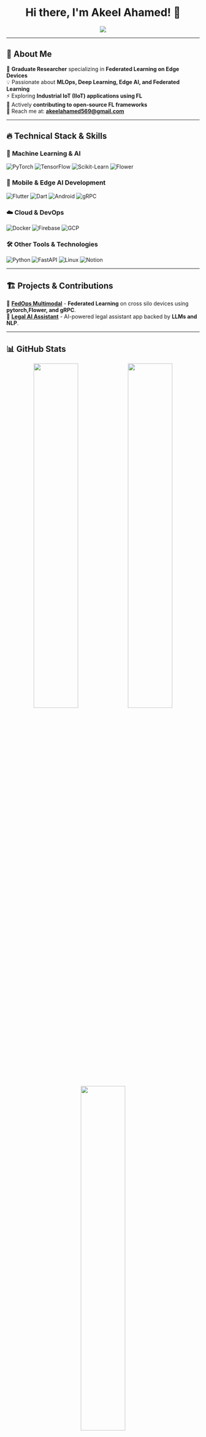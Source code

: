 <h1 align="center">Hi there, I'm Akeel Ahamed! 👋</h1>

<p align="center">
  <img src="https://readme-typing-svg.demolab.com?font=Fira+Code&weight=600&size=22&pause=1000&color=F7567C&center=true&vCenter=true&width=600&lines=Federated+Learning+%7C+MLOps+%7C+AI+Researcher;Flutter+%7C+Android+%7C+Edge+AI+%7C+gRPC;Master's+Student+@+Gachon+University;Open+Source+Contributor+%7C+AI+Enthusiast;Welcome+to+my+GitHub+profile!">
</p>

---

## 🚀 **About Me**
🔬 **Graduate Researcher** specializing in **Federated Learning on Edge Devices**    
💡 Passionate about **MLOps, Deep Learning, Edge AI, and Federated Learning**  
⚡ Exploring **Industrial IoT (IIoT) applications using FL**  
📜 Actively **contributing to open-source FL frameworks**  
📩 Reach me at: [**akeelahamed569@gmail.com**](mailto:akeelahamed571@gmail.com)  

---

## 🔥 **Technical Stack & Skills**
### 🤖 **Machine Learning & AI**
![PyTorch](https://img.shields.io/badge/PyTorch-%23EE4C2C.svg?style=for-the-badge&logo=pytorch&logoColor=white)
![TensorFlow](https://img.shields.io/badge/TensorFlow-%23FF6F00.svg?style=for-the-badge&logo=tensorflow&logoColor=white)
![Scikit-Learn](https://img.shields.io/badge/Scikit--Learn-%23F7931E.svg?style=for-the-badge&logo=scikit-learn&logoColor=white)
![Flower](https://img.shields.io/badge/Flower%20FL-%2363C132.svg?style=for-the-badge&logo=flower&logoColor=white)

### 📱 **Mobile & Edge AI Development**
![Flutter](https://img.shields.io/badge/Flutter-%2302569B.svg?style=for-the-badge&logo=flutter&logoColor=white)
![Dart](https://img.shields.io/badge/Dart-%230175C2.svg?style=for-the-badge&logo=dart&logoColor=white)
![Android](https://img.shields.io/badge/Android-%234CAF50.svg?style=for-the-badge&logo=android&logoColor=white)
![gRPC](https://img.shields.io/badge/gRPC-%23009688.svg?style=for-the-badge&logo=grpc&logoColor=white)

### ☁️ **Cloud & DevOps**
![Docker](https://img.shields.io/badge/Docker-%232496ED.svg?style=for-the-badge&logo=docker&logoColor=white)
![Firebase](https://img.shields.io/badge/Firebase-%23FFCA28.svg?style=for-the-badge&logo=firebase&logoColor=black)
![GCP](https://img.shields.io/badge/Google%20Cloud-%234285F4.svg?style=for-the-badge&logo=google-cloud&logoColor=white)

### 🛠 **Other Tools & Technologies**
![Python](https://img.shields.io/badge/Python-%233776AB.svg?style=for-the-badge&logo=python&logoColor=white)
![FastAPI](https://img.shields.io/badge/FastAPI-%2300C7B7.svg?style=for-the-badge&logo=fastapi&logoColor=white)
![Linux](https://img.shields.io/badge/Linux-%23FCC624.svg?style=for-the-badge&logo=linux&logoColor=black)
![Notion](https://img.shields.io/badge/Notion-%23000000.svg?style=for-the-badge&logo=notion&logoColor=white)

---

## 🏗️ **Projects & Contributions**
📌 **[FedOps Multimodal]([https://github.com/akeelahamed571/ptbxl-fedops-clean.git])** - **Federated Learning** on cross silo devices using **pytorch,Flower, and gRPC**.   
📌 **[Legal AI Assistant]((https://github.com/akeelahamed571/ayca-legal-info-app.git))** - AI-powered legal assistant app backed by **LLMs and NLP**.  

  

---

## 📊 **GitHub Stats**
<p align="center">
  <img src="https://github-readme-stats.vercel.app/api?username=akeelahamed571&show_icons=true&theme=radical&hide_border=true" width="48%" />
  <img src="https://github-readme-streak-stats.herokuapp.com/?user=akeelahamed571&theme=radical&hide_border=true" width="48%" />
</p>

<p align="center">
  <img src="https://github-readme-stats.vercel.app/api/top-langs/?username=akeelahamed571&layout=compact&theme=radical&hide_border=true" width="48%" />
</p>

---

## 🌎 **Let's Connect**
[![LinkedIn](https://img.shields.io/badge/LinkedIn-%230077B5.svg?style=for-the-badge&logo=linkedin&logoColor=white)](https://www.linkedin.com/in/your-linkedin/)
[![Twitter](https://img.shields.io/badge/Twitter-%231DA1F2.svg?style=for-the-badge&logo=twitter&logoColor=white)](https://twitter.com/your-twitter/)
[![GitHub](https://img.shields.io/badge/GitHub-%23181717.svg?style=for-the-badge&logo=github&logoColor=white)](https://github.com/akeelahamed571)

---

🔥 **_Always exploring new frontiers in Federated Learning and AI!_** 🚀  
